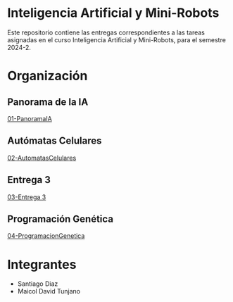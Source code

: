 # Inteligencia Artificial y Mini-Robots
Este repositorio contiene las entregas correspondientes a las tareas asignadas en el curso Inteligencia Artificial y Mini-Robots, para el semestre 2024-2.

# Organización
## Panorama de la IA
[01-PanoramaIA](https://github.com/Santi-DG/IAMiniRobots-20242/tree/main/01-PanoramaIA)
## Autómatas Celulares
[02-AutomatasCelulares](https://github.com/Santi-DG/IAMiniRobots-20242/tree/main/02-AutómatasCelulares)
## Entrega 3
[03-Entrega 3]()
## Programación Genética
[04-ProgramacionGenetica](https://github.com/Santi-DG/IAMiniRobots-20242/tree/main/04-ProgramacionGenetica)

# Integrantes
- Santiago Diaz
- Maicol David Tunjano

